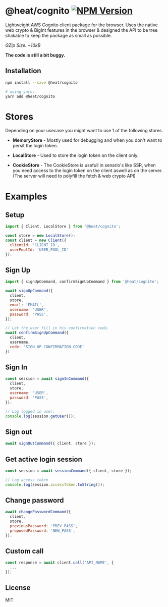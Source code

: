 # @heat/cognito [![NPM Version](https://img.shields.io/npm/v/@heat/cognito.svg)](https://www.npmjs.com/package/@heat/cognito)

Lightweight AWS Cognito client package for the browser. Uses the native web crypto & BigInt features in the browser & designed the API to be tree shakable to keep the package as small as possible.

_GZip Size: ~10kB_

__The code is still a bit buggy.__

## Installation

```sh
npm install --save @heat/cognito

# using yarn:
yarn add @heat/cognito
```

# Stores

Depending on your usecase you might want to use 1 of the following stores.

- __MemoryStore__ - Mostly used for debugging and when you don't want to persit the login token.

- __LocalStore__ - Used to store the login token on the client only.

- __CookieStore__ - The CookieStore is usefull in senario's like SSR, when you need access to the login token on the client aswell as on the server. (The server will need to polyfill the fetch & web crypto API)

# Examples

## Setup

```js
import { Client, LocalStore } from '@heat/cognito';

const store = new LocalStore();
const client = new Client({
  clientId: 'CLIENT_ID',
  userPoolId: 'USER_POOL_ID'
});
```

## Sign Up

```js
import { signUpCommand, confirmSignUpCommand } from '@heat/cognito';

await signUpCommand({
  client,
  store,
  email: 'EMAIL',
  username: 'USER',
  password: 'PASS',
});

// Let the user fill in his confirmation code.
await confirmSignUpCommand({
  client,
  username,
  code: 'SIGN_UP_CONFIRMATION_CODE'
})
```

## Sign In

```js
const session = await signInCommand({
  client,
  store,
  username: 'USER',
  password: 'PASS',
});

// Log logged in user.
console.log(session.getUser());
```

## Sign out

```js
await signOutCommand({ client, store });
```

## Get active login session

```js
const session = await sessionCommand({ client, store });

// Log access token
console.log(session.accessToken.toString());
```

## Change password

```js
await changePasswordCommand({
  client,
  store,
  previousPassword: 'PREV_PASS',
  proposedPassword: 'NEW_PASS',
});
```

## Custom call

```js
const response = await client.call('API_NAME', {
  ...
});
```

## License

MIT
